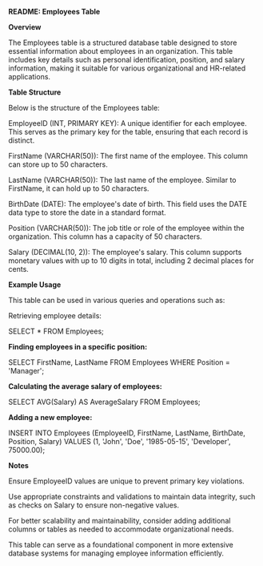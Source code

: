 **README: Employees Table**

**Overview**

The Employees table is a structured database table designed to store essential information about employees in an organization. This table includes key details such as personal identification, position, and salary information, making it suitable for various organizational and HR-related applications.

**Table Structure**

Below is the structure of the Employees table:

EmployeeID (INT, PRIMARY KEY): A unique identifier for each employee. This serves as the primary key for the table, ensuring that each record is distinct.

FirstName (VARCHAR(50)): The first name of the employee. This column can store up to 50 characters.

LastName (VARCHAR(50)): The last name of the employee. Similar to FirstName, it can hold up to 50 characters.

BirthDate (DATE): The employee's date of birth. This field uses the DATE data type to store the date in a standard format.

Position (VARCHAR(50)): The job title or role of the employee within the organization. This column has a capacity of 50 characters.

Salary (DECIMAL(10, 2)): The employee's salary. This column supports monetary values with up to 10 digits in total, including 2 decimal places for cents.

**Example Usage**

This table can be used in various queries and operations such as:

Retrieving employee details:

SELECT * FROM Employees;

**Finding employees in a specific position:**

SELECT FirstName, LastName FROM Employees WHERE Position = 'Manager';

**Calculating the average salary of employees:**

SELECT AVG(Salary) AS AverageSalary FROM Employees;

**Adding a new employee:**

INSERT INTO Employees (EmployeeID, FirstName, LastName, BirthDate, Position, Salary)
VALUES (1, 'John', 'Doe', '1985-05-15', 'Developer', 75000.00);

**Notes**

Ensure EmployeeID values are unique to prevent primary key violations.

Use appropriate constraints and validations to maintain data integrity, such as checks on Salary to ensure non-negative values.

For better scalability and maintainability, consider adding additional columns or tables as needed to accommodate organizational needs.

This table can serve as a foundational component in more extensive database systems for managing employee information efficiently.
